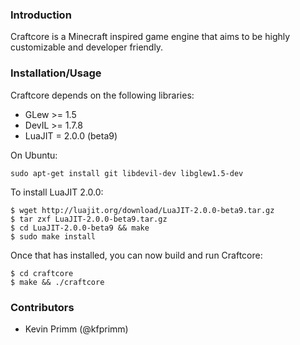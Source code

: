 ### Introduction
Craftcore is a Minecraft inspired game engine that aims to be highly customizable and developer friendly.

### Installation/Usage
Craftcore depends on the following libraries:

* GLew   >= 1.5
* DevIL  >= 1.7.8
* LuaJIT =  2.0.0 (beta9)

On Ubuntu:

```
sudo apt-get install git libdevil-dev libglew1.5-dev
```

To install LuaJIT 2.0.0:

```
$ wget http://luajit.org/download/LuaJIT-2.0.0-beta9.tar.gz
$ tar zxf LuaJIT-2.0.0-beta9.tar.gz
$ cd LuaJIT-2.0.0-beta9 && make
$ sudo make install
```

Once that has installed, you can now build and run Craftcore:

```
$ cd craftcore
$ make && ./craftcore
```

### Contributors

* Kevin Primm (@kfprimm)

